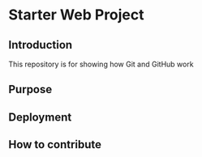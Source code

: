 # Starter Web Project

## Introduction

This repository is for showing how Git and GitHub work

## Purpose

## Deployment

## How to contribute